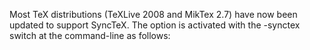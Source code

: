Most TeX distributions (TeXLive 2008 and MikTex 2.7) have now been updated to support SyncTeX. The option is activated with the -synctex switch at the command-line as follows: